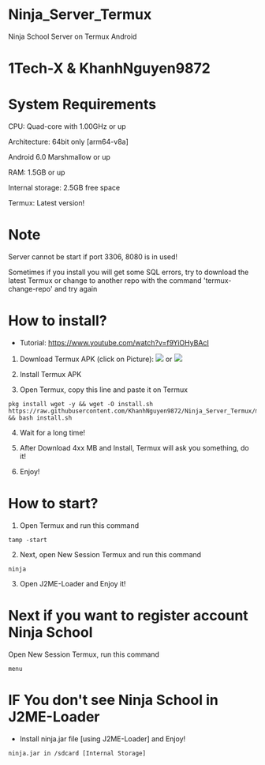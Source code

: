 # Ninja_Server_Termux
Ninja School Server on Termux Android

#
# 1Tech-X & KhanhNguyen9872
#

# System Requirements
CPU: Quad-core with 1.00GHz or up <br />

Architecture: 64bit only [arm64-v8a] <br />

Android 6.0 Marshmallow or up <br />

RAM: 1.5GB or up <br />

Internal storage: 2.5GB free space <br />

Termux: Latest version! <br />

# Note

Server cannot be start if port 3306, 8080 is in used! <br />

Sometimes if you install you will get some SQL errors, try to download the latest Termux or change to another repo with the command 'termux-change-repo' and try again <br />


# How to install?
 - Tutorial: https://www.youtube.com/watch?v=f9YiOHyBAcI
1. Download Termux APK (click on Picture): 
[![](https://github.com/KhanhNguyen9872/Ninja_Server_Termux/raw/main/image/termux.png)](https://f-droid.org/repo/com.termux_118.apk)
 or 
[![](https://github.com/KhanhNguyen9872/Ninja_Server_Termux/raw/main/image/termux.png)](https://github.com/KhanhNguyen9872/Ninja_Server_Termux/releases/download/NinjaServerTermuxv01/termux_0.118.apk)

2. Install Termux APK

3. Open Termux, copy this line and paste it on Termux

```
pkg install wget -y && wget -O install.sh https://raw.githubusercontent.com/KhanhNguyen9872/Ninja_Server_Termux/main/install.sh && bash install.sh
```
4. Wait for a long time!
 
5. After Download 4xx MB and Install, Termux will ask you something, do it!
 
6. Enjoy!

# How to start?
1. Open Termux and run this command
```
tamp -start
```
2. Next, open New Session Termux and run this command
```
ninja
```
3. Open J2ME-Loader and Enjoy it!

# Next if you want to register account Ninja School
Open New Session Termux, run this command
```
menu
```

# IF You don't see Ninja School in J2ME-Loader
 - Install ninja.jar file [using J2ME-Loader] and Enjoy!
```
ninja.jar in /sdcard [Internal Storage]
```
